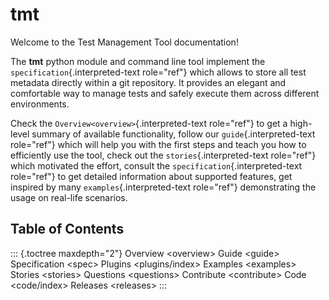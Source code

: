 # tmt

Welcome to the Test Management Tool documentation!

The **tmt** python module and command line tool implement the
`specification`{.interpreted-text role="ref"} which allows to store all
test metadata directly within a git repository. It provides an elegant
and comfortable way to manage tests and safely execute them across
different environments.

Check the `Overview<overview>`{.interpreted-text role="ref"} to get a
high-level summary of available functionality, follow our
`guide`{.interpreted-text role="ref"} which will help you with the first
steps and teach you how to efficiently use the tool, check out the
`stories`{.interpreted-text role="ref"} which motivated the effort,
consult the `specification`{.interpreted-text role="ref"} to get
detailed information about supported features, get inspired by many
`examples`{.interpreted-text role="ref"} demonstrating the usage on
real-life scenarios.

## Table of Contents

::: {.toctree maxdepth="2"}
Overview \<overview\> Guide \<guide\> Specification \<spec\> Plugins
\<plugins/index\> Examples \<examples\> Stories \<stories\> Questions
\<questions\> Contribute \<contribute\> Code \<code/index\> Releases
\<releases\>
:::

